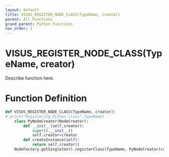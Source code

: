 ```yaml
---
layout: default
title: VISUS_REGISTER_NODE_CLASS(TypeName, creator)
parent: All Functions
grand_parent: Python Functions
nav_order: 2
---
```


# VISUS_REGISTER_NODE_CLASS(TypeName, creator)

Describe function here.

# Function Definition

```python
def VISUS_REGISTER_NODE_CLASS(TypeName, creator):
# print("Registering Python class",TypeName)
    class PyNodeCreator(NodeCreator):
        def __init__(self,creator):
            super().__init__()
            self.creator=creator
        def createInstance(self):
            return self.creator()
    NodeFactory.getSingleton().registerClass(TypeName, PyNodeCreator(creator))
```